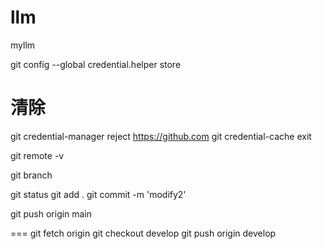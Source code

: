 # llm
myllm

git config --global credential.helper store

# 清除
git credential-manager reject https://github.com
git credential-cache exit

git remote -v

git branch

git status
    git add .
        git commit -m 'modify2'

git push origin main

===
git fetch origin
git checkout develop
git push origin develop
